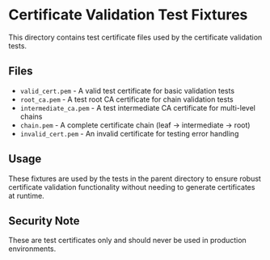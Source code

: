 # Certificate Validation Test Fixtures

This directory contains test certificate files used by the certificate validation tests.

## Files

- `valid_cert.pem` - A valid test certificate for basic validation tests
- `root_ca.pem` - A test root CA certificate for chain validation tests
- `intermediate_ca.pem` - A test intermediate CA certificate for multi-level chains
- `chain.pem` - A complete certificate chain (leaf -> intermediate -> root)
- `invalid_cert.pem` - An invalid certificate for testing error handling

## Usage

These fixtures are used by the tests in the parent directory to ensure robust certificate validation functionality without needing to generate certificates at runtime.

## Security Note

These are test certificates only and should never be used in production environments.